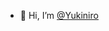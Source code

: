 - 👋 Hi, I’m [@Yukiniro](zhanghao.zone)

<!---
Yukiniro/Yukiniro is a ✨ special ✨ repository because its `README.md` (this file) appears on your GitHub profile.
You can click the Preview link to take a look at your changes.
--->
